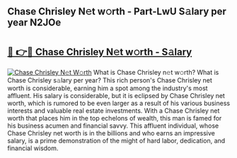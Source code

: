 ## Chase Chrisley N𝚎t w𝚘rth - Part-LwU S𝚊lary per year N2JOe

# <h2><a href="http://gc457c.nevu.top/?p=Chase+Chrisley">🔗 👉🔴 Chase Chrisley N𝚎t w𝚘rth - S𝚊lary</a></h2>

[![Chase Chrisley N𝚎t W𝚘rth](https://i.imgur.com/Oavwk0R.jpeg)](http://gc457c.nevu.top/?p=Chase+Chrisley)
What is Chase Chrisley n𝚎t w𝚘rth? What is Chase Chrisley s𝚊lary per year?
This rich person's Chase Chrisley net worth is considerable, earning him a spot among the industry's most affluent. His salary is considerable, but it is eclipsed by Chase Chrisley net worth, which is rumored to be even larger as a result of his various business interests and valuable real estate investments. With a Chase Chrisley net worth that places him in the top echelons of wealth, this man is famed for his business acumen and financial savvy. This affluent individual, whose Chase Chrisley net worth is in the billions and who earns an impressive salary, is a prime demonstration of the might of hard labor, dedication, and financial wisdom.

